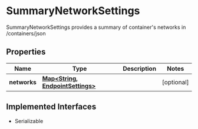 

# SummaryNetworkSettings

SummaryNetworkSettings provides a summary of container's networks in /containers/json

## Properties

| Name | Type | Description | Notes |
|------------ | ------------- | ------------- | -------------|
|**networks** | [**Map&lt;String, EndpointSettings&gt;**](EndpointSettings.md) |  |  [optional] |


## Implemented Interfaces

* Serializable


